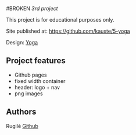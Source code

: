 #BROKEN
_3rd project_

This project is for educational purposes only.

Site published at: https://github.com/kauste/5-yoga

Design: [Yoga](https://cdn.discordapp.com/attachments/850245533838868480/916019208788258886/yoga-lifestyle.png)

## Project features

- Github pages
- fixed width container
- header: logo + nav
- png images

## Authors

Rugilė [Github](https://github.com/kauste)